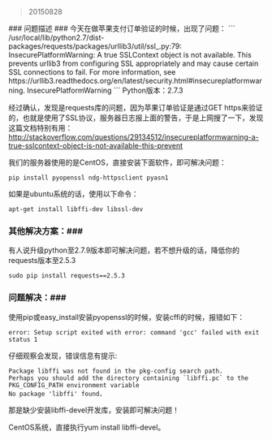 <blockquote>20150828</blockquote>
### 问题描述 ###
今天在做苹果支付订单验证的时候，出现了问题：
```
/usr/local/lib/python2.7/dist-packages/requests/packages/urllib3/util/ssl_.py:79: 
          InsecurePlatformWarning: A true SSLContext object is not available.
          This prevents urllib3 from configuring SSL appropriately and may cause certain SSL connections to fail.
          For more information, see https://urllib3.readthedocs.org/en/latest/security.html#insecureplatformwarning.
  InsecurePlatformWarning
```
Python版本：2.7.3

经过确认，发现是requests库的问题，因为苹果订单验证是通过GET https来验证的，也就是使用了SSL协议，服务器日志报上面的警告，于是上网搜了一下，发现这篇文档特别有用：
http://stackoverflow.com/questions/29134512/insecureplatformwarning-a-true-sslcontext-object-is-not-available-this-prevent

我们的服务器使用的是CentOS，直接安装下面软件，即可解决问题：
```shell
pip install pyopenssl ndg-httpsclient pyasn1
```
如果是ubuntu系统的话，使用以下命令：
```shell
apt-get install libffi-dev libssl-dev
```

### 其他解决方案：###
有人说升级python至2.7.9版本即可解决问题，若不想升级的话，降低你的requests版本至2.5.3
```shell
sudo pip install requests==2.5.3
```

### 问题解决：###
使用pip或easy_install安装pyopenssl的时候，安装cffi的时候，报错如下：
```
error: Setup script exited with error: command 'gcc' failed with exit status 1
```
仔细观察会发现，错误信息有提示:
```
Package libffi was not found in the pkg-config search path.
Perhaps you should add the directory containing `libffi.pc` to the PKG_CONFIG_PATH environment variable
No package 'libffi' found，
```
那是缺少安装libffi-devel开发库，安装即可解决问题！

CentOS系统，直接执行yum install libffi-devel。
